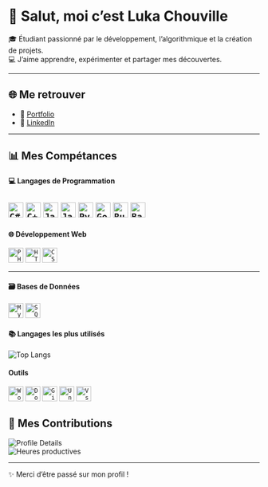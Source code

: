 <!--
**lchouville/lchouville** is a ✨ _special_ ✨ repository because its `README.md` (this file) appears on your GitHub profile.
-->
# 👋 Salut, moi c’est Luka Chouville  

🎓 Étudiant passionné par le développement, l’algorithmique et la création de projets.  
💻 J’aime apprendre, expérimenter et partager mes découvertes.  

---

## 🌐 Me retrouver
- 📂 [Portfolio](https://lchouville.github.io/MyPortfolio/)  
- 💼 [LinkedIn](https://www.linkedin.com/in/luka-chouville-6abb3717a/)  

---

## 📊 Mes Compétances

#### 💻 Langages de Programmation
<code><img height="30" src="https://cdn.jsdelivr.net/gh/devicons/devicon@latest/icons/csharp/csharp-original.svg" alt="C#"></code>
<code><img height="30" src="https://cdn.jsdelivr.net/gh/devicons/devicon@latest/icons/cplusplus/cplusplus-original.svg" alt="C++"></code>
<code><img height="30" src="https://cdn.jsdelivr.net/gh/devicons/devicon@latest/icons/java/java-original-wordmark.svg" alt="Java"></code>
<code><img height="30" src="https://cdn.jsdelivr.net/gh/devicons/devicon@latest/icons/javascript/javascript-original.svg" alt="JavaScript"></code>
<code><img height="30" src="https://cdn.jsdelivr.net/gh/devicons/devicon@latest/icons/python/python-original-wordmark.svg" alt="Python"></code>
<code><img height="30" src="https://cdn.jsdelivr.net/gh/devicons/devicon@latest/icons/go/go-original-wordmark.svg" alt="Go"></code>
<code><img height="30" src="https://cdn.jsdelivr.net/gh/devicons/devicon@latest/icons/rust/rust-original.svg" alt="Rust"></code>
<code><img height="30" src="https://cdn.jsdelivr.net/gh/devicons/devicon@latest/icons/bash/bash-original.svg" alt="Bash"></code>
---

#### 🌐 Développement Web
<code><img height="30" src="https://cdn.jsdelivr.net/gh/devicons/devicon@latest/icons/php/php-original.svg" alt="PHP"></code>
<code><img height="30" src="https://cdn.jsdelivr.net/gh/devicons/devicon@latest/icons/html5/html5-original-wordmark.svg" alt="HTML5"></code>
<code><img height="30" src="https://cdn.jsdelivr.net/gh/devicons/devicon@latest/icons/css3/css3-original-wordmark.svg" alt="CSS3"></code>

---

#### 🗃 Bases de Données
<code><img height="30" src="https://cdn.jsdelivr.net/gh/devicons/devicon@latest/icons/mysql/mysql-original-wordmark.svg" alt="MySQL"></code>
<code><img height="30" src="https://cdn.jsdelivr.net/gh/devicons/devicon@latest/icons/sqlite/sqlite-original-wordmark.svg" alt="SQLite"></code>

#### 📚 Langages les plus utilisés
![Top Langs](https://github-readme-stats.vercel.app/api/top-langs/?username=lchouville&layout=compact&langs_count=10)

#### Outils
<code><img height="30" src="https://cdn.jsdelivr.net/gh/devicons/devicon@latest/icons/wordpress/wordpress-plain-wordmark.svg" alt="Wordpress" /></code>
<code><img height="30" src="https://cdn.jsdelivr.net/gh/devicons/devicon@latest/icons/docker/docker-plain-wordmark.svg" alt="Docker" /></code>
<code><img height="30" src="https://cdn.jsdelivr.net/gh/devicons/devicon@latest/icons/github/github-original-wordmark.svg" alt="Github" /></code>
<code><img height="30" src="https://cdn.jsdelivr.net/gh/devicons/devicon@latest/icons/unity/unity-original.svg" alt="Unity" /></code>
<code><img height="30" src="https://cdn.jsdelivr.net/gh/devicons/devicon@latest/icons/vscode/vscode-original-wordmark.svg" alt="Vscode" /></code>


## 🧩 Mes Contributions

![Profile Details](https://github-profile-summary-cards.vercel.app/api/cards/profile-details?username=lchouville&theme=default)  
![Heures productives](https://github-profile-summary-cards.vercel.app/api/cards/productive-time?username=lchouville&theme=default&utcOffset=2)  

---

✨ Merci d’être passé sur mon profil !
